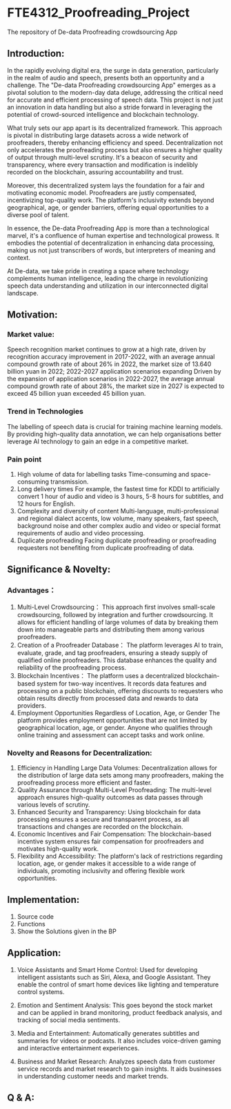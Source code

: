 # FTE4312_Proofreading_Project
The repository of De-data Proofreading crowdsourcing App

## Introduction:

In the rapidly evolving digital era, the surge in data generation, particularly in the realm of audio and speech, presents both an opportunity and a challenge. The "De-data Proofreading crowdsourcing App" emerges as a pivotal solution to the modern-day data deluge, addressing the critical need for accurate and efficient processing of speech data. This project is not just an innovation in data handling but also a stride forward in leveraging the potential of crowd-sourced intelligence and blockchain technology.

What truly sets our app apart is its decentralized framework. This approach is pivotal in distributing large datasets across a wide network of proofreaders, thereby enhancing efficiency and speed. Decentralization not only accelerates the proofreading process but also ensures a higher quality of output through multi-level scrutiny. It's a beacon of security and transparency, where every transaction and modification is indelibly recorded on the blockchain, assuring accountability and trust.

Moreover, this decentralized system lays the foundation for a fair and motivating economic model. Proofreaders are justly compensated, incentivizing top-quality work. The platform's inclusivity extends beyond geographical, age, or gender barriers, offering equal opportunities to a diverse pool of talent.

In essence, the De-data Proofreading App is more than a technological marvel, it's a confluence of human expertise and technological prowess. It embodies the potential of decentralization in enhancing data processing, making us not just transcribers of words, but interpreters of meaning and context.

At De-data, we take pride in creating a space where technology complements human intelligence, leading the charge in revolutionizing speech data understanding and utilization in our interconnected digital landscape.

## Motivation:
### Market value:
 Speech recognition market continues to grow at a high rate, driven by recognition accuracy improvement in 2017-2022, with an average annual compound growth rate of about 26% in 2022, the market size of 13.640 billion yuan in 2022; 2022-2027 application scenarios expanding Driven by the expansion of application scenarios in 2022-2027, the average annual compound growth rate of about 28%, the market size in 2027 is expected to exceed 45 billion yuan exceeded 45 billion yuan.

 ### Trend in Technologies
 The labelling of speech data is crucial for training machine learning models. By providing high-quality data annotation, we can help organisations better leverage AI technology to gain an edge in a competitive market.

 ### Pain point
 1. High volume of data for labelling tasks
 Time-consuming and space-consuming transmission.
 2. Long delivery times
 For example, the fastest time for KDDI to artificially convert 1 hour of audio and video is 3 hours, 5-8 hours for subtitles, and 12 hours for English.
 3. Complexity and diversity of content
 Multi-language, multi-professional and regional dialect accents, low volume, many speakers, fast speech, background noise and other complex audio and video or special format requirements of audio and video processing.
 4. Duplicate proofreading
 Facing duplicate proofreading or proofreading requesters not benefiting from duplicate proofreading of data.

## Significance & Novelty:
### Advantages：
1. Multi-Level Crowdsourcing：
This approach first involves small-scale crowdsourcing, followed by integration and further crowdsourcing. It allows for efficient handling of large volumes of data by breaking them down into manageable parts and distributing them among various proofreaders.
2. Creation of a Proofreader Database：
The platform leverages AI to train, evaluate, grade, and tag proofreaders, ensuring a steady supply of qualified online proofreaders. This database enhances the quality and reliability of the proofreading process.
3. Blockchain Incentives：
The platform uses a decentralized blockchain-based system for two-way incentives. It records data features and processing on a public blockchain, offering discounts to requesters who obtain results directly from processed data and rewards to data providers.
4. Employment Opportunities Regardless of Location, Age, or Gender
The platform provides employment opportunities that are not limited by geographical location, age, or gender. Anyone who qualifies through online training and assessment can accept tasks and work online.

### Novelty and Reasons for Decentralization:
1. Efficiency in Handling Large Data Volumes:
Decentralization allows for the distribution of large data sets among many proofreaders, making the proofreading process more efficient and faster.
2. Quality Assurance through Multi-Level Proofreading:
The multi-level approach ensures high-quality outcomes as data passes through various levels of scrutiny.
3. Enhanced Security and Transparency:
Using blockchain for data processing ensures a secure and transparent process, as all transactions and changes are recorded on the blockchain.
4. Economic Incentives and Fair Compensation:
The blockchain-based incentive system ensures fair compensation for proofreaders and motivates high-quality work.
5. Flexibility and Accessibility:
The platform's lack of restrictions regarding location, age, or gender makes it accessible to a wide range of individuals, promoting inclusivity and offering flexible work opportunities.

## Implementation:
1. Source code  
2. Functions  
3. Show the Solutions given in the BP  

## Application:
1. Voice Assistants and Smart Home Control:
Used for developing intelligent assistants such as Siri, Alexa, and Google Assistant. They enable the control of smart home devices like lighting and temperature control systems.

2. Emotion and Sentiment Analysis:
This goes beyond the stock market and can be applied in brand monitoring, product feedback analysis, and tracking of social media sentiments.

3. Media and Entertainment:
Automatically generates subtitles and summaries for videos or podcasts. It also includes voice-driven gaming and interactive entertainment experiences.

4. Business and Market Research:
Analyzes speech data from customer service records and market research to gain insights. It aids businesses in understanding customer needs and market trends.

## Q & A:
